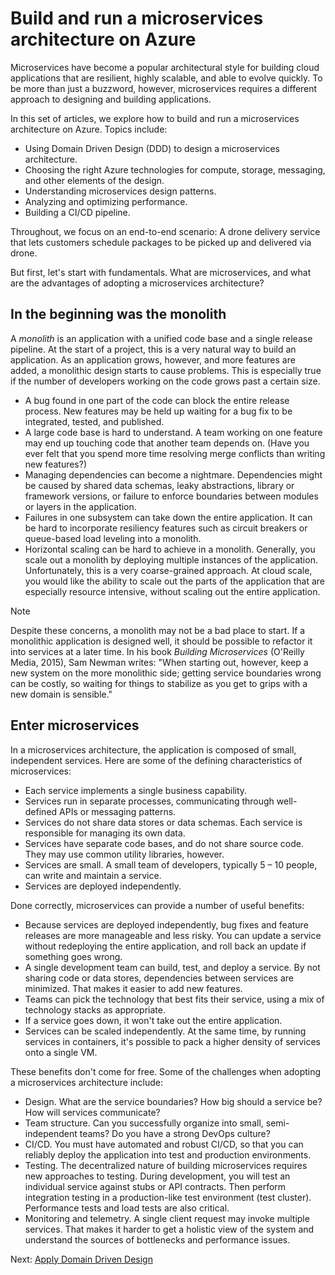 # Build and run a microservices architecture on Azure

Microservices have become a popular architectural style for building cloud applications that are resilient, highly scalable, and able to evolve quickly. To be more than just a buzzword, however, microservices requires a different approach to designing and building applications. 

In this set of articles, we explore how to build and run a microservices architecture on Azure. Topics include:

- Using Domain Driven Design (DDD) to design a microservices architecture. 
- Choosing the right Azure technologies for compute, storage, messaging, and other elements of the design.
- Understanding microservices design patterns.
- Analyzing and optimizing performance.
- Building a CI/CD pipeline.

Throughout, we focus on an end-to-end scenario: A drone delivery service that lets customers schedule packages to be picked up and delivered via drone. 

But first, let's start with fundamentals. What are microservices, and what are the advantages of adopting a microservices architecture?

## In the beginning was the monolith

A *monolith* is an application with a unified code base and a single release pipeline. At the start of a project, this is a very natural way to build an application. As an application grows, however, and more features are added, a monolithic design starts to cause problems. This is especially true if the number of developers working on the code grows past a certain size. 

- A bug found in one part of the code can block the entire release process. New features may be held up waiting for a bug fix to be integrated, tested, and published. 
- A large code base is hard to understand. A team working on one feature may end up touching code that another team depends on. (Have you ever felt that you spend more time resolving merge conflicts than writing new features?)
- Managing dependencies can become a nightmare. Dependencies might be caused by shared data schemas, leaky abstractions, library or framework versions, or failure to enforce boundaries between modules or layers in the application. 
- Failures in one subsystem can take down the entire application. It can be hard to incorporate resiliency features such as circuit breakers or queue-based load leveling into a monolith.
- Horizontal scaling can be hard to achieve in a monolith. Generally, you scale out a monolith by deploying multiple instances of the application. Unfortunately, this is a very coarse-grained approach. At cloud scale, you would like the ability to scale out the parts of the application that are especially resource intensive, without scaling out the entire application.

> [!NOTE]
> Despite these concerns, a monolith may not be a bad place to start. If a monolithic application is designed well, it should be possible to refactor it into services at a later time. In his book *Building Microservices* (O'Reilly Media, 2015), Sam Newman writes: "When starting out, however, keep a new system on the more monolithic side; getting service boundaries wrong can be costly, so waiting for things to stabilize as you get to grips with a new domain is sensible."
	
## Enter microservices

In a microservices architecture, the application is composed of small, independent services. Here are some of the defining characteristics of microservices:

- Each service implements a single business capability.
- Services run in separate processes, communicating through well-defined APIs or messaging patterns.
- Services do not share data stores or data schemas. Each service is responsible for managing its own data. 
- Services have separate code bases, and do not share source code. They may use common utility libraries, however.
- Services are small. A small team of developers, typically 5 &ndash; 10 people, can write and maintain a service.
- Services are deployed independently. 

Done correctly, microservices can provide a number of useful benefits:

- Because services are deployed independently, bug fixes and feature releases are more manageable and less risky. You can update a service without redeploying the entire application, and roll back an update if something goes wrong. 
- A single development team can build, test, and deploy a service. By not sharing code or data stores, dependencies between services are minimized. That makes it easier to add new features. 
- Teams can pick the technology that best fits their service, using a mix of technology stacks as appropriate. 
- If a service goes down, it won't take out the entire application. 
- Services can be scaled independently. At the same time, by running services in containers, it's possible to pack a higher density of services onto a single VM. 

These benefits don't come for free. Some of the challenges when adopting a microservices architecture include:

- Design. What are the service boundaries? How big should a service be? How will services communicate?
- Team structure. Can you successfully organize into small, semi-independent teams? Do you have a strong DevOps culture? 
- CI/CD. You must have automated and robust CI/CD, so that you can reliably deploy the application into test and production environments.
- Testing. The decentralized nature of building microservices requires new approaches to testing. During development, you will test an individual service against stubs or API contracts. Then perform integration testing in a production-like test environment (test cluster). Performance tests and load tests are also critical.
- Monitoring and telemetry. A single client request may invoke multiple services. That makes it harder to get a holistic view of the system and understand the sources of bottlenecks and performance issues.

Next: [Apply Domain Driven Design](./domain-analysis.md)

